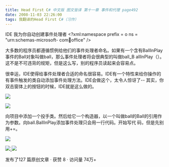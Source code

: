 ```yaml
---
title: Head First C# 中文版 图文皆译 第十一章 事件和代理 page492
date: 2008-11-03 22:26:00
tags: 我翻译的Head First C#（习作）
---
```

IDE  我为你自动创建事件处理者  <?xml:namespace prefix = o ns = "urn:schemas-microsoft-
com:office:office" />

大多数的程序员都遵循惯例给他们的事件处理者命名。如果有一个含有BallInPlay事件的Ball对象叫做ball，那么事件处理者将会很典型的叫做ball_B
allInPlay（）。这不是不可违背的规矩，但是这么写，别的程序员读起来会容易点。

很幸运，IDE使得给事件处理者合适的命名很容易。IDE有一个特性来给你操作的有事件触发的类自动添加事件处理方法。IDE会做这个，太令人惊讶了--
其实，你双击窗体上的按钮的时候，IDE就是这么做的。

![](https://p-blog.csdn.net/images/p_blog_csdn_net/cuipengfei1/EntryImages/20081103/%E6%88%AA%E5%9B%BE00633613479867955000.jpg)

![](https://p-blog.csdn.net/images/p_blog_csdn_net/cuipengfei1/EntryImages/20081103/%E6%88%AA%E5%9B%BE02633613479876392500.jpg)

向项目中添加一个投手类。然后给它一个构造器，以一个叫做ball的Ball的引用作为参数。向ball.BallInPlay添加事件处理只会用一行代码。开始写代
码，但是先别用+=。

![](https://p-blog.csdn.net/images/p_blog_csdn_net/cuipengfei1/EntryImages/20081103/%E6%88%AA%E5%9B%BE03.jpg)



[ ![](https://profile.csdnimg.cn/5/2/5/3_cuipengfei1)
![](https://g.csdnimg.cn/static/user-reg-year/1x/11.png)
](https://blog.csdn.net/cuipengfei1)



发布了127 篇原创文章  ·  获赞 8  ·  访问量 74万+

